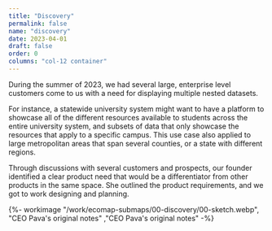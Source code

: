 ```yaml
---
title: "Discovery"
permalink: false
name: "discovery"
date: 2023-04-01
draft: false
order: 0
columns: "col-12 container"
---
```

<div class="col col-12 sm-7 md-6 lg-7">
During the summer of 2023, we had several large, enterprise level customers come to us with a need for displaying multiple nested datasets.

For instance, a statewide university system might want to have a platform to showcase all of the different resources available to students across the entire university system, and subsets of data that only showcase the resources that apply to a specific campus.  This use case also applied to large metropolitan areas that span several counties, or a state with different regions. 

Through discussions with several customers and prospects, our founder identified a clear product need that would be a differentiator from other products in the same space.  She outlined the product requirements, and we got to work designing and planning.
</div>
<div class="col col-12 sm-5 md-6 lg-5">
{%- workimage "/work/ecomap-submaps/00-discovery/00-sketch.webp", "CEO Pava's original notes"  ,"CEO Pava's original notes"  -%}

</div>